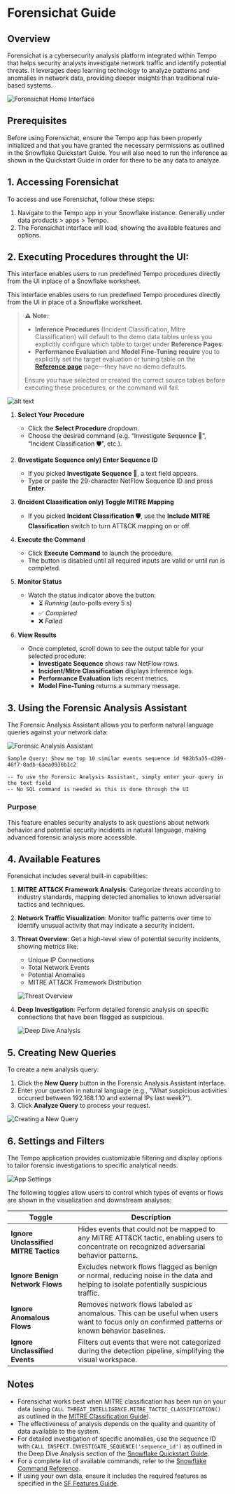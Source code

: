 # Forensichat Guide

## Overview
Forensichat is a cybersecurity analysis platform integrated within Tempo that helps security analysts investigate network traffic and identify potential threats. It leverages deep learning technology to analyze patterns and anomalies in network data, providing deeper insights than traditional rule-based systems.

![Forensichat Home Interface](./assets/forensichatHome.png)

## Prerequisites
Before using Forensichat, ensure the Tempo app has been properly initialized and that you have granted the necessary permissions as outlined in the Snowflake Quickstart Guide. You will also need to run the inference as shown in the Quickstart Guide in order for there to be any data to analyze.

## 1. Accessing Forensichat

To access and use Forensichat, follow these steps:

1. Navigate to the Tempo app in your Snowflake instance. Generally under data products > apps > Tempo.
2. The Forensichat interface will load, showing the available features and options.


## 2. Executing Procedures throught the UI:
This interface enables users to run predefined Tempo procedures directly from the UI inplace of a Snowflake worksheet.

This interface enables users to run predefined Tempo procedures directly from the UI in place of a Snowflake worksheet.


> **⚠️ Note:**  
> - **Inference Procedures** (Incident Classification, Mitre Classification) will default to the demo data tables unless you explicitly configure which table to target under **Reference Pages**.  
> - **Performance Evaluation** and **Model Fine-Tuning** **require** you to explicitly set the target evaluation or tuning table on the **[Reference page](snowflake.md###Selecting-Storage-for-Tempo-Deployment)** page—they have no demo defaults.  
>
> Ensure you have selected or created the correct source tables before executing these procedures, or the command will fail.  

![alt text](assets/ForensichatExecConsole.png)


1. **Select Your Procedure**  
   - Click the **Select Procedure** dropdown.  
   - Choose the desired command (e.g. “Investigate Sequence 🔎”, “Incident Classification 🛡️”, etc.).

2. **(Investigate Sequence only) Enter Sequence ID**  
   - If you picked **Investigate Sequence 🔎**, a text field appears.  
   - Type or paste the 29-character NetFlow Sequence ID and press **Enter**.

3. **(Incident Classification only) Toggle MITRE Mapping**  
   - If you picked **Incident Classification 🛡️**, use the **Include MITRE Classification** switch to turn ATT&CK mapping on or off.

4. **Execute the Command**  
   - Click **Execute Command** to launch the procedure.  
   - The button is disabled until all required inputs are valid or until run is completed.

5. **Monitor Status**  
   - Watch the status indicator above the button:  
     - ⏳ *Running* (auto-polls every 5 s)  
     - ✅ *Completed*  
     - ❌ *Failed*

6. **View Results**  
   - Once completed, scroll down to see the output table for your selected procedure:  
     - **Investigate Sequence** shows raw NetFlow rows.  
     - **Incident/Mitre Classification** displays inference logs.  
     - **Performance Evaluation** lists recent metrics.  
     - **Model Fine-Tuning** returns a summary message.

## 3. Using the Forensic Analysis Assistant

The Forensic Analysis Assistant allows you to perform natural language queries against your network data:

![Forensic Analysis Assistant](./assets/ForensicQuery.png)

`Sample Query: Show me top 10 similar events sequence id 982b5a35-d289-46f7-8adb-6aea0936b1c2`

```
-- To use the Forensic Analysis Assistant, simply enter your query in the text field
-- No SQL command is needed as this is done through the UI
```

### Purpose
This feature enables security analysts to ask questions about network behavior and potential security incidents in natural language, making advanced forensic analysis more accessible.

## 4. Available Features

Forensichat includes several built-in capabilities:

1. **MITRE ATT&CK Framework Analysis**: Categorize threats according to industry standards, mapping detected anomalies to known adversarial tactics and techniques.

2. **Network Traffic Visualization**: Monitor traffic patterns over time to identify unusual activity that may indicate a security incident.

3. **Threat Overview**: Get a high-level view of potential security incidents, showing metrics like:
   - Unique IP Connections
   - Total Network Events
   - Potential Anomalies
   - MITRE ATT&CK Framework Distribution
   
   ![Threat Overview](./assets/threatoverview.png)

4. **Deep Investigation**: Perform detailed forensic analysis on specific connections that have been flagged as suspicious.
   
   ![Deep Dive Analysis](./assets/DeepDive.png)

## 5. Creating New Queries

To create a new analysis query:

1. Click the **New Query** button in the Forensic Analysis Assistant interface.
2. Enter your question in natural language (e.g., "What suspicious activities occurred between 192.168.1.10 and external IPs last week?").
3. Click **Analyze Query** to process your request.

![Creating a New Query](./assets/ForensicQuery.png)

## 6. Settings and Filters
The Tempo application provides customizable filtering and display options to tailor forensic investigations to specific analytical needs.

![App Settings](./assets/ForensicSettings.png)

The following toggles allow users to control which types of events or flows are shown in the visualization and downstream analyses:

| Toggle | Description |
|--------|-------------|
| **Ignore Unclassified MITRE Tactics** | Hides events that could not be mapped to any MITRE ATT&CK tactic, enabling users to concentrate on recognized adversarial behavior patterns. |
| **Ignore Benign Network Flows** | Excludes network flows flagged as benign or normal, reducing noise in the data and helping to isolate potentially suspicious traffic. |
| **Ignore Anomalous Flows** | Removes network flows labeled as anomalous. This can be useful when users want to focus only on confirmed patterns or known behavior baselines. |
| **Ignore Unclassified Events** | Filters out events that were not categorized during the detection pipeline, simplifying the visual workspace. |

## Notes
- Forensichat works best when MITRE classification has been run on your data (using `CALL THREAT_INTELLIGENCE.MITRE_TACTIC_CLASSIFICATION()` as outlined in the [MITRE Classification Guide](./mitreclass.md)).
- The effectiveness of analysis depends on the quality and quantity of data available to the system.
- For detailed investigation of specific anomalies, use the sequence ID with `CALL INSPECT.INVESTIGATE_SEQUENCE('sequence_id')` as outlined in the Deep Dive Analysis section of the [Snowflake Quickstart Guide](./snowflake.md).
- For a complete list of available commands, refer to the [Snowflake Command Reference](./snow_commandRef.md).
- If using your own data, ensure it includes the required features as specified in the [SF Features Guide](./SF_features.md).
